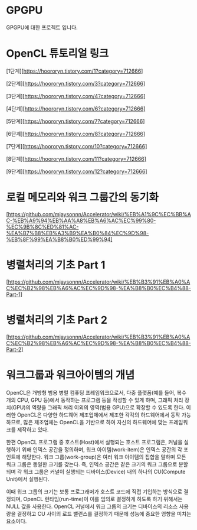 # GPGPU
GPGPU에 대한 프로젝트 입니다.

# OpenCL 튜토리얼 링크
[1단계][https://hoororyn.tistory.com/1?category=712666]

[2단계][https://hoororyn.tistory.com/3?category=712666]

[3단계][https://hoororyn.tistory.com/4?category=712666]

[4단계][https://hoororyn.tistory.com/6?category=712666]

[5단계][https://hoororyn.tistory.com/7?category=712666]

[6단계][https://hoororyn.tistory.com/8?category=712666]

[7단계][https://hoororyn.tistory.com/10?category=712666]

[8단계][https://hoororyn.tistory.com/11?category=712666]

[9단계][https://hoororyn.tistory.com/12?category=712666]

# 로컬 메모리와 워크 그룹간의 동기화
[https://github.com/mjaysonnn/Accelerator/wiki/%EB%A1%9C%EC%BB%AC-%EB%A9%94%EB%AA%A8%EB%A6%AC%EC%99%80-%EC%9B%8C%ED%81%AC-%EA%B7%B8%EB%A3%B9%EA%B0%84%EC%9D%98-%EB%8F%99%EA%B8%B0%ED%99%94]

# 병렬처리의 기초 Part 1
[https://github.com/mjaysonnn/Accelerator/wiki/%EB%B3%91%EB%A0%AC%EC%B2%98%EB%A6%AC%EC%9D%98-%EA%B8%B0%EC%B4%88-Part-1]

# 병렬처리의 기초 Part 2
[https://github.com/mjaysonnn/Accelerator/wiki/%EB%B3%91%EB%A0%AC%EC%B2%98%EB%A6%AC%EC%9D%98-%EA%B8%B0%EC%B4%88-Part-2]

# 워크그룹과 워크아이템의 개념
OpenCL은 개방형 범용 병렬 컴퓨팅 프레임워크으로서, 다중 플랫폼(예를 들어, 복수 개의 CPU, GPU 등)에서 동작하는 프로그램 등을 작성할 수 있게 하며, 그래픽 처리 장치(GPU)의 역량을 그래픽 처리 이외의 영역(범용 GPU)으로 확장할 수 있도록 한다. 이러한 OpenCL은 다양한 하드웨어 제조업체에서 제조한 각각의 하드웨어에서 동작 가능하므로, 많은 제조업체는 OpenCL을 기반으로 하여 자신의 하드웨어에 맞는 프레임워크를 제작하고 있다.

한편 OpenCL 프로그램 중 호스트(Host)에서 실행되는 호스트 프로그램은, 커널을 실행하기 위해 인덱스 공간을 정의하며, 워크 아이템(work-item)은 인덱스 공간의 각 포인트에 해당한다. 워크 그룹(work-group)은 여러 워크 아이템의 집합을 말하며 모든 워크 그룹은 동일한 크기를 갖는다. 즉, 인덱스 공간은 같은 크기의 워크 그룹으로 분할되며 각 워크 그룹은 커널이 실행되는 디바이스(Device) 내의 하나의 CU(Compute Unit)에서 실행된다.

이때 워크 그룹의 크기는 보통 프로그래머가 호스트 코드에 직접 기입하는 방식으로 결정되며, OpenCL 런타임(run-time)이 이를 임의로 결정하게 하도록 하기 위해서는 NULL 값을 사용한다. OpenCL 커널에서 워크 그룹의 크기는 디바이스의 리소스 사용량을 결정하고 CU 사이의 로드 밸런스를 결정하기 때문에 성능에 중요한 영향을 미치는 요소이다.